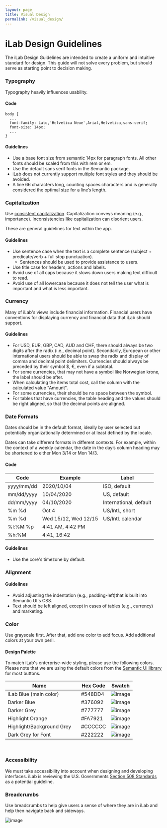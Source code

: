 ```yaml
---
layout: page
title: Visual Design
permalink: /visual_design/
---
```


# iLab Design Guidelines

The iLab Design Guidelines are intended to create a uniform and intuitive standard for design. This guide will not solve every problem, but should serve as starting point to decision making.


### Typography
Typography heavily influences usability.

#### Code


	body {
	  ...
	  font-family: Lato,'Helvetica Neue',Arial,Helvetica,sans-serif;
	  font-size: 14px;
	  ...
	}


#### Guidelines


- Use a base font size from semantic 14px for paragraph fonts. All other fonts should be scaled from this with rem or em.
- Use the default sans serif fonts in the Semantic package.
- iLab does not currently support multiple font styles and they should be avoided.
- A line 66 characters long, counting spaces characters and is generally considered the optimal size for a line’s length.

### Capitalization
Use [consistent capitalization](https://www.nngroup.com/articles/113-design-guidelines-homepage-usability/). Capitalization conveys meaning (e.g., importance). Inconsistencies like capitalization can disorient users.

These are general guidelines for text within the app.

#### Guidelines
- Use sentence case when the text is a complete sentence (subject + predicate/verb + full stop punctuation). 
  - Sentences should be used to provide assistance to users.
- Use title case for headers, actions and labels.
- Avoid use of all caps because it slows down users making text difficult to read.
- Avoid use of all lowercase because it does not tell the user what is important and what is less important.

### Currency
Many of iLab's views include financial information. Financial users have conventions for displaying currency and financial data that iLab should support.


#### Guidelines
- For USD, EUR, GBP, CAD, AUD and CHF, there should always be two digits after the radix (i.e., decimal point). Secondarily, European or other international users should be able to swap the radix and display of comma and decimal point delimiters. Currencies should always be preceded by their symbol $, €, even if a subtotal.
- For some currencies, that may not have a symbol like Norwegian krone, the label should be after.
- When calculating the items total cost, call the column with the calculated value "Amount".
- For some currencies, their should be no space between the symbol.
- For tables that have currencies, the table heading and the values should be right aligned, so that the decimal points are aligned.

### Date Formats
Dates should be in the default format, ideally by user selected but potentially organizationally determined or at least defined by the locale.Dates can take different formats in different contexts. For example, within the context of a weekly calendar, the date in the day’s column heading may be shortened to either Mon 3/14 or Mon 14/3.

#### Code

|    Code    |         Example      |          Label         |
|------------|----------------------|------------------------|
| yyyy/mm/dd |      2020/10/04      | ISO, default           |
| mm/dd/yyyy |      10/04/2020      | US, default            |
| dd/mm/yyyy |      04/10/2020      | International, default |
| %m %d      | Oct 4                | US/Intl., short        |
| %m %d      | Wed 15/12, Wed 12/15 | US/Intl. calendar      |
| %l:%M %p   | 4:41 AM, 4:42 PM     |                        |
| %h:%M      | 4:41, 16:42          |                        |

#### Guidelines
- Use the core's timezone by default.

### Alignment

#### Guidelines
- Avoid adjusting the indentation (e.g., padding-left)that is built into Semantic UI's CSS.
- Text should be left aligned, except in cases of tables (e.g., currency) and marketing.

### Color
Use grayscale first. After that, add one color to add focus. Add additional colors at your own peril.
#### Design Palette

To match iLab's enterprise-wide styling, please use the following colors. Please note that we are using the default colors from the [Semantic UI library](http://semantic-ui.com/introduction/getting-started.html) for most buttons.

| Name                      | | Hex Code | Swatch |
|---------------------------|-|----------|--------|
| iLab Blue (main color)    | | #548DD4  | ![image](file:///Users/jtholden/Desktop/iLab/Guidelines/images/blue-ilab.svg) |
| Darker Blue               | | #376092  | ![image](file:///Users/jtholden/Desktop/iLab/Guidelines/images/blue-steel.svg) |
| Darker Grey               | | #777777  | ![image](file:///Users/jtholden/Desktop/iLab/Guidelines/images/gray-dark.svg) |
| Highlight Orange          | | #FA7921  | ![image](file:///Users/jtholden/Desktop/iLab/Guidelines/images/orange-dutch.svg) |
| Highlight/Background Grey | | #CCCCCC  | ![image](file:///Users/jtholden/Desktop/iLab/Guidelines/images/blue-ilab.svg) |
| Dark Grey for Font        | | #222222  | ![image](file:///Users/jtholden/Desktop/iLab/Guidelines/images/black-sky.svg) |

<br>

### Accessibility

We must take accessibility into account when designing and developing interfaces. iLab is reviewing the U.S. Governments [Section 508 Standards](http://www.section508.gov/content/learn/standards) as a potential guideline.

### Breadcrumbs
Use breadcrumbs to help give users a sense of where they are in iLab and help then navigate back and sideways.

![image](file:/images/breadcrumbs-example.png)

